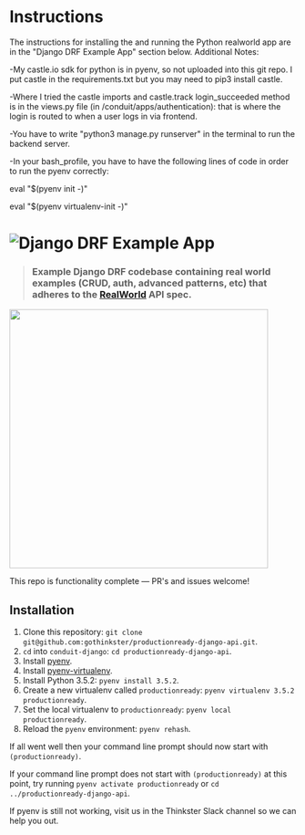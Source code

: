 # Instructions
The instructions for installing the and running the Python realworld app are in the "Django DRF Example App" section below.
Additional Notes:

-My castle.io sdk for python is in pyenv, so not uploaded into this git repo. I put castle in the requirements.txt but you may need to pip3 install castle.

-Where I tried the castle imports and castle.track login_succeeded method is in the views.py file (in /conduit/apps/authentication): that is where the login is routed to when a user logs in via frontend.

-You have to write "python3 manage.py runserver" in the terminal to run the backend server.

-In your bash_profile, you have to have the following lines of code in order to run the pyenv correctly:

eval "$(pyenv init -)"

eval "$(pyenv virtualenv-init -)"

# ![Django DRF Example App](project-logo.png)

> ### Example Django DRF codebase containing real world examples (CRUD, auth, advanced patterns, etc) that adheres to the [RealWorld](https://github.com/gothinkster/realworld-example-apps) API spec.

<a href="https://thinkster.io/tutorials/django-json-api" target="_blank"><img width="454" src="https://raw.githubusercontent.com/gothinkster/realworld/master/media/learn-btn-hr.png" /></a>

This repo is functionality complete — PR's and issues welcome!

## Installation

1. Clone this repository: `git clone git@github.com:gothinkster/productionready-django-api.git`.
2. `cd` into `conduit-django`: `cd productionready-django-api`.
3. Install [pyenv](https://github.com/yyuu/pyenv#installation).
4. Install [pyenv-virtualenv](https://github.com/yyuu/pyenv-virtualenv#installation).
5. Install Python 3.5.2: `pyenv install 3.5.2`.
6. Create a new virtualenv called `productionready`: `pyenv virtualenv 3.5.2 productionready`.
7. Set the local virtualenv to `productionready`: `pyenv local productionready`.
8. Reload the `pyenv` environment: `pyenv rehash`.

If all went well then your command line prompt should now start with `(productionready)`.

If your command line prompt does not start with `(productionready)` at this point, try running `pyenv activate productionready` or `cd ../productionready-django-api`. 

If pyenv is still not working, visit us in the Thinkster Slack channel so we can help you out.
